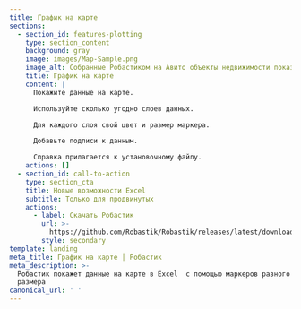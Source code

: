 ```yaml
---
title: График на карте
sections:
  - section_id: features-plotting
    type: section_content
    background: gray
    image: images/Map-Sample.png
    image_alt: Собранные Робастиком на Авито объекты недвижимости показаны на карте
    title: График на карте
    content: |
      Покажите данные на карте.

      Используйте сколько угодно слоев данных.

      Для каждого слоя свой цвет и размер маркера.

      Добавьте подписи к данным.

      Справка прилагается к установочному файлу.
    actions: []
  - section_id: call-to-action
    type: section_cta
    title: Новые возможности Excel
    subtitle: Только для продвинутых
    actions:
      - label: Скачать Робастик
        url: >-
          https://github.com/Robastik/Robastik/releases/latest/download/Robastik.for.Excel.64-bit.zip
        style: secondary
template: landing
meta_title: График на карте | Робастик
meta_description: >-
  Робастик покажет данные на карте в Excel  с помощью маркеров разного цвета и
  размера
canonical_url: ' '
---
```


